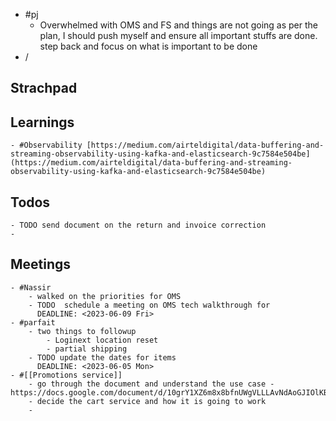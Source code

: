 - #pj
	- Overwhelmed with OMS and FS and things are not going as per the plan, I should push myself and ensure all important stuffs are done. step back and focus on what is important to be done
- /
## Strachpad
## Learnings
	- #Observability [https://medium.com/airteldigital/data-buffering-and-streaming-observability-using-kafka-and-elasticsearch-9c7584e504be](https://medium.com/airteldigital/data-buffering-and-streaming-observability-using-kafka-and-elasticsearch-9c7584e504be)
## Todos
	- TODO send document on the return and invoice correction
	-
## Meetings
	- #Nassir
		- walked on the priorities for OMS
		- TODO  schedule a meeting on OMS tech walkthrough for
		  DEADLINE: <2023-06-09 Fri>
	- #parfait
		- two things to followup
			- Loginext location reset
			- partial shipping
		- TODO update the dates for items
		  DEADLINE: <2023-06-05 Mon>
	- #[[Promotions service]]
		- go through the document and understand the use case - https://docs.google.com/document/d/10grY1XZ6m8x8bfnUWgVLLLAvNdAoGJIOlKBfBsfOKKY/edit
		- decide the cart service and how it is going to work
		-